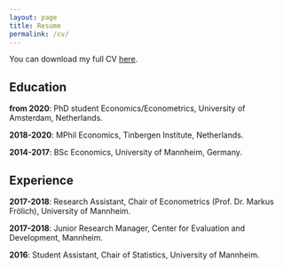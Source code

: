 ```yaml
---
layout: page
title: Resume
permalink: /cv/
---
```

You can download my full CV [here](/assets/docs/cv.pdf).

## Education

**from 2020**: PhD student Economics/Econometrics, University of Amsterdam, Netherlands.

**2018-2020**: MPhil Economics, Tinbergen Institute, Netherlands.

**2014-2017**: BSc Economics, University of Mannheim, Germany.

## Experience

**2017-2018**: Research Assistant, Chair of Econometrics (Prof. Dr. Markus Frölich), University of Mannheim.

**2017-2018**: Junior Research Manager, Center for Evaluation and Development, Mannheim.

**2016**: Student Assistant, Chair of Statistics, University of Mannheim.
